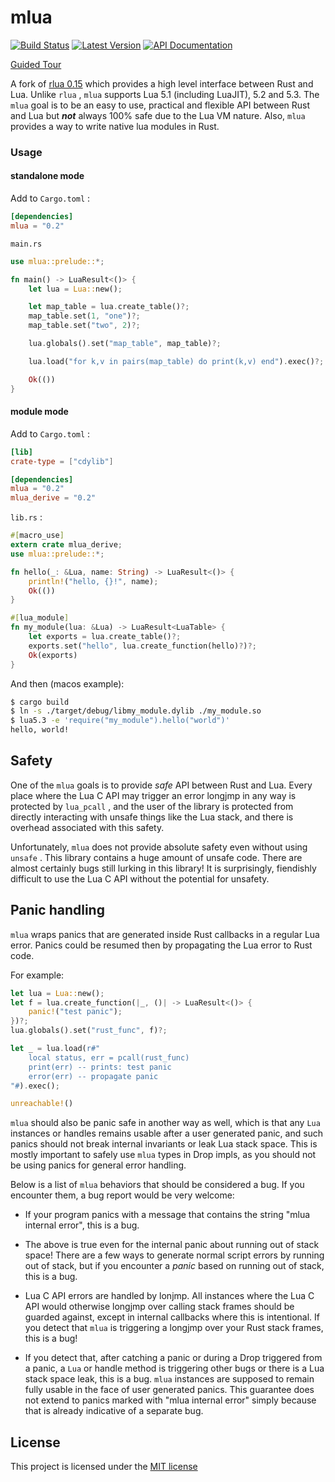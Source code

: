 # mlua
[![Build Status]][circleci] [![Latest Version]][crates.io] [![API Documentation]][docs.rs]

[Build Status]: https://img.shields.io/circleci/project/github/khvzak/mlua.svg
[circleci]: https://circleci.com/gh/khvzak/mlua
[Latest Version]: https://img.shields.io/crates/v/mlua.svg
[crates.io]: https://crates.io/crates/mlua
[API Documentation]: https://docs.rs/mlua/badge.svg
[docs.rs]: https://docs.rs/mlua

[Guided Tour](examples/guided_tour.rs)

A fork of [rlua 0.15](https://github.com/kyren/rlua/tree/0.15.3) which provides a high level
interface between Rust and Lua. Unlike `rlua` , `mlua` supports Lua 5.1 (including LuaJIT), 5.2 and 5.3.
The `mlua` goal is to be an easy to use, practical and flexible API between Rust and Lua but
*__not__* always 100% safe due to the Lua VM nature. Also, `mlua` provides a way to write native lua
modules in Rust.

### Usage

#### standalone mode
Add to `Cargo.toml` :

``` toml
[dependencies]
mlua = "0.2"
```

`main.rs`

``` rust
use mlua::prelude::*;

fn main() -> LuaResult<()> {
    let lua = Lua::new();

    let map_table = lua.create_table()?;
    map_table.set(1, "one")?;
    map_table.set("two", 2)?;

    lua.globals().set("map_table", map_table)?;

    lua.load("for k,v in pairs(map_table) do print(k,v) end").exec()?;

    Ok(())
}
```

#### module mode

Add to `Cargo.toml` :

``` toml
[lib]
crate-type = ["cdylib"]

[dependencies]
mlua = "0.2"
mlua_derive = "0.2"
```

`lib.rs` :

``` rust
#[macro_use]
extern crate mlua_derive;
use mlua::prelude::*;

fn hello(_: &Lua, name: String) -> LuaResult<()> {
    println!("hello, {}!", name);
    Ok(())
}

#[lua_module]
fn my_module(lua: &Lua) -> LuaResult<LuaTable> {
    let exports = lua.create_table()?;
    exports.set("hello", lua.create_function(hello)?)?;
    Ok(exports)
}
```

And then (macos example):

``` sh
$ cargo build
$ ln -s ./target/debug/libmy_module.dylib ./my_module.so
$ lua5.3 -e 'require("my_module").hello("world")'
hello, world!
```

## Safety

One of the `mlua` goals is to provide *safe* API between Rust and Lua.
Every place where the Lua C API may trigger an error longjmp
in any way is protected by `lua_pcall` , and the user of the library is protected
from directly interacting with unsafe things like the Lua stack, and there is
overhead associated with this safety.

Unfortunately, `mlua` does not provide absolute safety even without using `unsafe` .
This library contains a huge amount of unsafe code. There are almost
certainly bugs still lurking in this library!  It is surprisingly, fiendishly
difficult to use the Lua C API without the potential for unsafety.

## Panic handling

`mlua` wraps panics that are generated inside Rust callbacks in a regular Lua error. Panics could be
resumed then by propagating the Lua error to Rust code.

For example:
``` rust
let lua = Lua::new();
let f = lua.create_function(|_, ()| -> LuaResult<()> {
    panic!("test panic");
})?;
lua.globals().set("rust_func", f)?;

let _ = lua.load(r#"
    local status, err = pcall(rust_func)
    print(err) -- prints: test panic
    error(err) -- propagate panic
"#).exec();

unreachable!()
```

`mlua` should also be panic safe in another way as well, which is that any `Lua`
instances or handles remains usable after a user generated panic, and such
panics should not break internal invariants or leak Lua stack space. This is
mostly important to safely use `mlua` types in Drop impls, as you should not be
using panics for general error handling.

Below is a list of `mlua` behaviors that should be considered a bug.
If you encounter them, a bug report would be very welcome:

  + If your program panics with a message that contains the string "mlua internal error", this is a  bug.

  + The above is true even for the internal panic about running out of stack space!  There are a few ways to generate normal script errors by running out of stack, but if you encounter a *panic* based on running out of stack, this is a bug.

  + Lua C API errors are handled by lonjmp. All instances where the Lua C API would otherwise longjmp over calling stack frames should be guarded against, except in internal callbacks where this is intentional. If you detect that `mlua` is triggering a longjmp over your Rust stack frames, this is a bug!

  + If you detect that, after catching a panic or during a Drop triggered from a panic, a `Lua` or handle method is triggering other bugs or there is a Lua stack space leak, this is a bug. `mlua` instances are supposed to remain fully usable in the face of user generated panics. This guarantee does not extend to panics marked with "mlua internal error" simply because that is already indicative of a separate bug.

## License

This project is licensed under the [MIT license](LICENSE)

